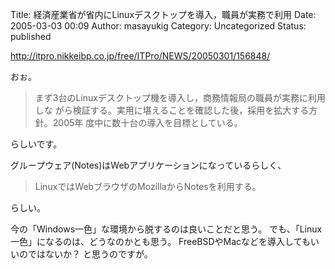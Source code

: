 Title: 経済産業省が省内にLinuxデスクトップを導入，職員が実務で利用
Date: 2005-03-03 00:09
Author: masayukig
Category: Uncategorized
Status: published

<http://itpro.nikkeibp.co.jp/free/ITPro/NEWS/20050301/156848/>

おぉ。

> まず3台のLinuxデスクトップ機を導入し，商務情報局の職員が実務に利用しな
> がら検証する。実用に堪えることを確認した後，採用を拡大する方針。2005年
> 度中に数十台の導入を目標としている。

らしいです。

グループウェア(Notes)はWebアプリケーションになっているらしく、

> LinuxではWebブラウザのMozillaからNotesを利用する。

らしい。

今の「Windows一色」な環境から脱するのは良いことだと思う。
でも、「Linux一色」になるのは、どうなのかとも思う。
FreeBSDやMacなどを導入してもいいのではないか？
と思うのですが。
